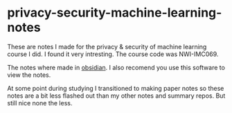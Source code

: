 
# privacy-security-machine-learning-notes

These are notes I made for the privacy & security of machine learning course I did. I found it very intresting. The course code was NWI-IMC069. 

The notes where made in [obsidian](https://obsidian.md). I also recomend you use this software to view the notes. 

At some point during studying I transitioned to making paper notes so these notes are a bit less flashed out than my other notes and summary repos. But still nice none the less.
